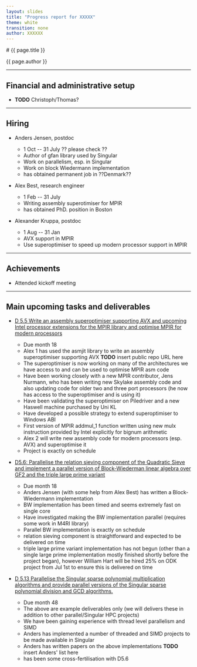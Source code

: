 ```yaml
---
layout: slides
title: "Progress report for XXXXX"
theme: white
transition: none
author: XXXXXX
---
```


<section data-markdown data-separator="^---\n" data-separator-vertical="^--\n">
# {{ page.title }}

{{ page.author }}

---

## Financial and administrative setup

* **TODO** Christoph/Thomas?

---
## Hiring

* Anders Jensen, postdoc
  * 1 Oct -- 31 July ?? please check ??
  * Author of gfan library used by Singular
  * Work on parallelism, esp. in Singular
  * Work on block Wiedermann implementation
  * has obtained permanent job in ??Denmark??

* Alex Best, research engineer
  * 1 Feb -- 31 July
  * Writing assembly superotimiser for MPIR
  * has obtained PhD. position in Boston

* Alexander Kruppa, postdoc
  * 1 Aug -- 31 Jan
  * AVX support in MPIR
  * Use superoptimiser to speed up modern processor support in MPIR

---
## Achievements

* Attended kickoff meeting

---
## Main upcoming tasks and deliverables

* [D 5.5 Write an assembly superoptimiser supporting AVX and upcoming Intel processor extensions for the MPIR library and optimise MPIR for modern processors](https://github.com/OpenDreamKit/OpenDreamKit/issues/118)
  * Due month 18
  * Alex 1 has used the asmjit library to write an assembly superoptimiser supporting AVX **TODO** insert public repo URL here
  * The superoptimiser is now working on many of the architectures we have access to and can be used to optimise MPIR asm code
  * Have been working closely with a new MPIR contributor, Jens Nurmann, who has been writing new Skylake assembly code and also updating code for older two and three port processors (he now has access to the superoptimiser and is using it)
  * Have been validating the superoptimiser on Piledriver and a new Haswell machine purchased by Uni KL
  * Have developed a possible strategy to extend superoptimiser to Windows ABI
  * First version of MPIR addmul_1 function written using new mulx instruction provided by Intel explicitly for bignum arithmetic
  * Alex 2 will write new assembly code for modern processors (esp. AVX) and superoptimise it
  * Project is exactly on schedule

* [D5.6: Parallelise the relation sieving component of the Quadratic Sieve and implement a parallel version of Block-Wiederman linear algebra over GF2 and the triple large prime variant](https://github.com/OpenDreamKit/OpenDreamKit/issues/119)
  * Due month 18
  * Anders Jensen (with some help from Alex Best) has written a Block-Wiedermann implementation
  * BW implementation has been timed and seems extremely fast on single core
  * Have investigated making the BW implementation parallel (requires some work in M4RI library)
  * Parallel BW implementation is exactly on schedule
  * relation sieving component is straightforward and expected to be delivered on time
  * triple large prime variant implementation has not begun (other than a single large prime implementation mostly finished shortly before the project began), however William Hart will be hired 25% on ODK project from Jul 1st to ensure this is delivered on time

* [D 5.13 Parallelise the Singular sparse polynomial multiplication algorithms and provide parallel versions of the Singular sparse polynomial division and GCD algorithms.](https://github.com/OpenDreamKit/OpenDreamKit/issues/111)
  * Due month 48
  * The above are example deliverables only (we will delivers these in addition to other parallel/Singular HPC projects)
  * We have been gaining experience with thread level parallelism and SIMD
  * Anders has implemented a number of threaded and SIMD projects to be made available in Singular
  * Anders has written papers on the above implementations **TODO** insert Anders' list here
  * has been some cross-fertilisation with D5.6

</section>

